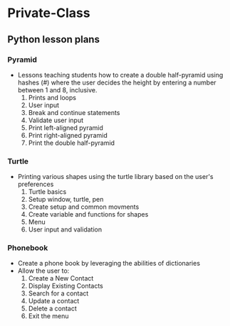 # Private-Class

## Python lesson plans

### Pyramid
- Lessons teaching students how to create a double half-pyramid using hashes (#) where the user decides the height by entering a number between 1 and 8, inclusive.
  1. Prints and loops
  2. User input
  3. Break and continue statements
  4. Validate user input
  5. Print left-aligned pyramid
  6. Print right-aligned pyramid
  7. Print the double half-pyramid
 
 ### Turtle
 - Printing various shapes using the turtle library based on the user's preferences
   1. Turtle basics
   2. Setup window, turtle, pen
   3. Create setup and common movments
   4. Create variable and functions for shapes
   5. Menu
   6. User input and validation

### Phonebook
-  Create a phone book by leveraging the abilities of dictionaries
-  Allow the user to:
   1. Create a New Contact
   2. Display Existing Contacts
   3. Search for a contact
   4. Update a contact
   5. Delete a contact
   6. Exit the menu
